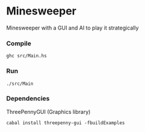 # Minesweeper   
Minesweeper with a GUI and AI to play it strategically    

### Compile
```
ghc src/Main.hs
```

### Run
```
./src/Main
```

### Dependencies

ThreePennyGUI (Graphics library)
```
cabal install threepenny-gui -fbuildExamples
```
